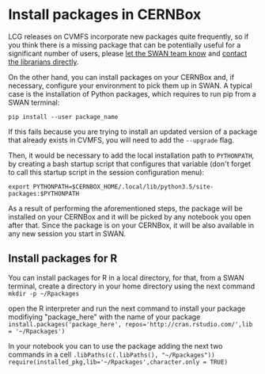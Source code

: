 # Install packages in CERNBox

LCG releases on CVMFS incorporate new packages quite frequently, so if you think there is a missing package that can be 
potentially useful for a significant number of users, please [let the SWAN team know](mailto:swan-talk@cern.ch) and 
[contact the librarians directly](https://sft.its.cern.ch/jira/projects/SPI).

On the other hand, you can install packages on your CERNBox and, if necessary, configure your environment to pick them 
up in SWAN. A typical case is the installation of Python packages, which requires to run pip from a SWAN terminal:

   `pip install --user package_name`

If this fails because you are trying to install an updated version of a package that already exists in CVMFS, you will need to add the `--upgrade` flag.

Then, it would be necessary to add the local installation path to `PYTHONPATH`, by creating a bash startup script that configures that variable (don't forget to call this startup script in the session configuration menu):

    export PYTHONPATH=$CERNBOX_HOME/.local/lib/python3.5/site-packages:$PYTHONPATH

As a result of performing the aforementioned steps, the package will be installed on your CERNBox and it will be picked by 
any notebook you open after that. Since the package is on your CERNBox, it will be also available in any new session 
you start in SWAN.

## Install packages for R

You can install packages for R in a local directory, for that, from a SWAN terminal, create a directory in your home directory using the next command
`mkdir -p ~/Rpackages`

open the R interpreter and run the next command to install your package modifiying "package_here" with the name of your package
`install.packages('package_here', repos='http://cran.rstudio.com/',lib = '~/Rpackages')`

In your notebook you can to use the package adding the next two commands in a cell
`.libPaths(c(.libPaths(), "~/Rpackages"))`
`require(installed_pkg,lib='~/Rpackages',character.only = TRUE)`
